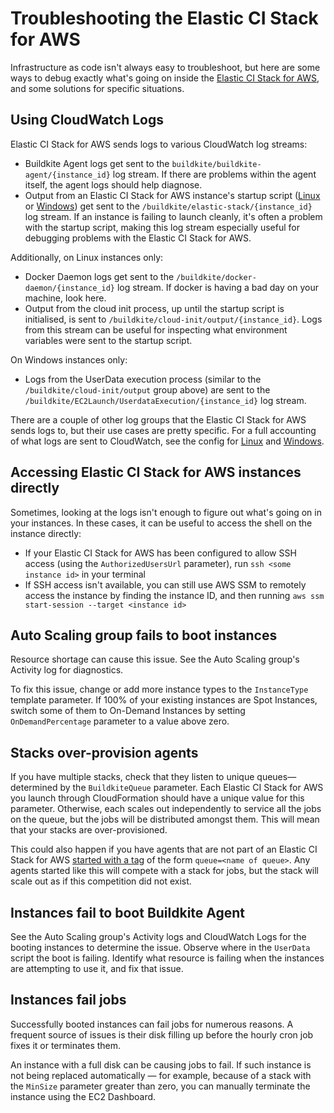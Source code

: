 # Troubleshooting the Elastic CI Stack for AWS

<!-- alex ignore easy -->

Infrastructure as code isn't always easy to troubleshoot, but here are some ways to debug exactly what's going on inside the [Elastic CI Stack for AWS](https://github.com/buildkite/elastic-ci-stack-for-aws), and some solutions for specific situations.

## Using CloudWatch Logs

Elastic CI Stack for AWS sends logs to various CloudWatch log streams:

* Buildkite Agent logs get sent to the `buildkite/buildkite-agent/{instance_id}` log stream. If there are problems within the agent itself, the agent logs should help diagnose.
* Output from an Elastic CI Stack for AWS instance's startup script ([Linux](https://github.com/buildkite/elastic-ci-stack-for-aws/blob/-/packer/linux/conf/bin/bk-install-elastic-stack.sh) or [Windows](https://github.com/buildkite/elastic-ci-stack-for-aws/blob/-/packer/windows/conf/bin/bk-install-elastic-stack.ps1)) get sent to the `/buildkite/elastic-stack/{instance_id}` log stream. If an instance is failing to launch cleanly, it's often a problem with the startup script, making this log stream especially useful for debugging problems with the Elastic CI Stack for AWS.

Additionally, on Linux instances only:

* Docker Daemon logs get sent to the `/buildkite/docker-daemon/{instance_id}` log stream. If docker is having a bad day on your machine, look here.
* Output from the cloud init process, up until the startup script is initialised, is sent to `/buildkite/cloud-init/output/{instance_id}`. Logs from this stream can be useful for inspecting what environment variables were sent to the startup script.

On Windows instances only:

* Logs from the UserData execution process (similar to the `/buildkite/cloud-init/output` group above) are sent to the `/buildkite/EC2Launch/UserdataExecution/{instance_id}` log stream.

There are a couple of other log groups that the Elastic CI Stack for AWS sends logs to, but their use cases are pretty specific. For a full accounting of what logs are sent to CloudWatch, see the config for [Linux](https://github.com/buildkite/elastic-ci-stack-for-aws/blob/-/packer/linux/conf/cloudwatch-agent/config.json) and [Windows](https://github.com/buildkite/elastic-ci-stack-for-aws/blob/-/packer/windows/conf/cloudwatch-agent/amazon-cloudwatch-agent.json).

## Accessing  Elastic CI Stack for AWS instances directly

Sometimes, looking at the logs isn't enough to figure out what's going on in your instances. In these cases, it can be useful to access the shell on the instance directly:

* If your Elastic CI Stack for AWS has been configured to allow SSH access (using the `AuthorizedUsersUrl` parameter), run `ssh <some instance id>` in your terminal
* If SSH access isn't available, you can still use AWS SSM to remotely access the instance by finding the instance ID, and then running `aws ssm start-session --target <instance id>`

## Auto Scaling group fails to boot instances

Resource shortage can cause this issue. See the Auto Scaling group's Activity log for diagnostics.

To fix this issue, change or add more instance types to the `InstanceType` template parameter. If 100% of your existing instances are Spot Instances, switch some of them to On-Demand Instances by setting `OnDemandPercentage` parameter to a value above zero.

## Stacks over-provision agents

If you have multiple stacks, check that they listen to unique queues—determined by the `BuildkiteQueue` parameter. Each Elastic CI Stack for AWS you launch through CloudFormation should have a unique value for this parameter. Otherwise, each scales out independently to service all the jobs on the queue, but the jobs will be distributed amongst them. This will mean that your stacks are over-provisioned.

This could also happen if you have agents that are not part of an Elastic CI Stack for AWS [started with a tag](/docs/agent/v3/cli-start#tags) of the form `queue=<name of queue>`. Any agents started like this will compete with a stack for jobs, but the stack will scale out as if this competition did not exist.

## Instances fail to boot Buildkite Agent

See the Auto Scaling group's Activity logs and CloudWatch Logs for the booting instances to determine the issue. Observe where in the `UserData` script the boot is failing. Identify what resource is failing when the instances are attempting to use it, and fix that issue.

## Instances fail jobs

Successfully booted instances can fail jobs for numerous reasons. A frequent source of issues is their disk filling up before the hourly cron job fixes it or terminates them.

An instance with a full disk can be causing jobs to fail. If such instance is not being replaced automatically — for example, because of a stack with the `MinSize` parameter greater than zero, you can manually terminate the instance using the EC2 Dashboard.
